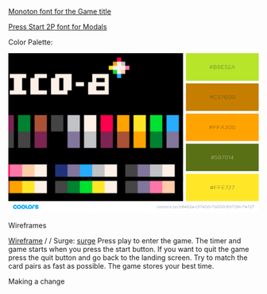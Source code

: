 [Monoton font for the Game title](https://fonts.google.com/?selection.family=Monoton|Press+Start+2P&query=monoto)


[Press Start 2P font for Modals](https://fonts.google.com/?selection.family=Monoton|Press+Start+2P&query=Press+Start+2P)


Color Palette:

![Retro Game Colors](./FontsAndColorsAndImages/RetroGameColors.png)


Wireframes

[Wireframe](https://xd.adobe.com/spec/bc088e49-fb06-4138-4ba9-1bd8b6595d4a-ca39/)
/
/
Surge:
[surge](letsPlayMemory.surge.sh)
Press play to enter the game.  The timer and game starts when you press the start button.  If you want to quit the game press the quit button and go back to the landing screen. Try to match the card pairs as fast as possible.
The game stores your best time.

Making a change